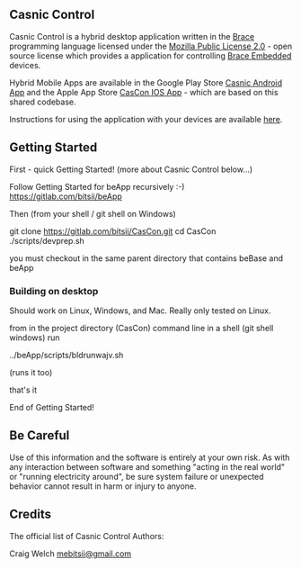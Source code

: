 
## Casnic Control

Casnic Control is a hybrid desktop application written in the [Brace](https://github.com/bitsii/beBase) programming language licensed under the [Mozilla Public License 2.0](https://www.mozilla.org/en-US/MPL/2.0/) - open source license which provides a application for controlling [Brace Embedded](https://github.com/bitsii/beEmb) devices.

Hybrid Mobile Apps are available in the Google Play Store [Casnic Android App](https://play.google.com/store/apps/details?id=casnic.control&gl=US) and the Apple App Store [CasCon IOS App](https://apps.apple.com/us/app/cascon/id6458984046) - which are based on this shared codebase.

Instructions for using the application with your devices are available [here](https://gitlab.com/bitsii/CasCon/-/wikis/home).

## Getting Started

First - quick Getting Started! (more about Casnic Control below...)

Follow Getting Started for beApp recursively :-)  https://gitlab.com/bitsii/beApp

Then (from your shell / git shell on Windows)

git clone https://gitlab.com/bitsii/CasCon.git
cd CasCon
./scripts/devprep.sh

you must checkout in the same parent directory that contains beBase and beApp

### Building on desktop

Should work on Linux, Windows, and Mac.  Really only tested on Linux.

from in the project directory (CasCon) command line in a shell (git shell windows) run

../beApp/scripts/bldrunwajv.sh

(runs it too)

that's it

End of Getting Started!

## Be Careful

Use of this information and the software is entirely at your own risk.  As with any interaction between software and something "acting in the real world" or "running electricity around", be sure system failure or unexpected behavior cannot result in harm or injury to anyone.

## Credits

The official list of Casnic Control Authors:

Craig Welch <mebitsii@gmail.com>
